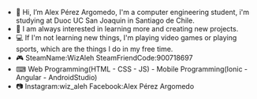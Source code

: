 - 👋 Hi, I’m Alex Pérez Argomedo, I'm a computer engineering student, i'm studying at Duoc UC San Joaquin in Santiago de Chile.
- 👀 I am always interested in learning more and creating new projects.
- 💻 If I'm not learning new things, I'm playing video games or playing sports, which are the things I do in my free time.
- 🎮 SteamName:WizAleh  SteamFriendCode:900718697
- ⌨ Web Programming(HTML - CSS - JS) - Mobile Programming(Ionic - Angular - AndroidStudio)
- 📷 Instagram:wiz_aleh Facebook:Alex Pérez Argomedo

<!---
AlehMatiah/AlehMatiah is a ✨ special ✨ repository because its `README.md` (this file) appears on your GitHub profile.
You can click the Preview link to take a look at your changes.
--->

